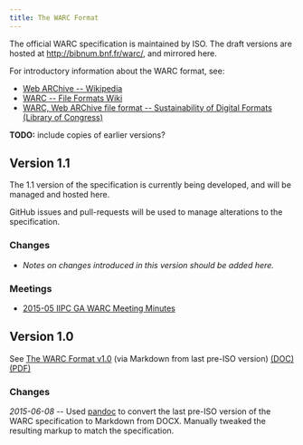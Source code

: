 ```yaml
---
title: The WARC Format
---
```


The official WARC specification is maintained by ISO. The draft versions are hosted at <http://bibnum.bnf.fr/warc/>, and mirrored here.

For introductory information about the WARC format, see:

* [Web ARChive -- Wikipedia](http://en.wikipedia.org/wiki/Web_ARChive)
* [WARC -- File Formats Wiki](http://fileformats.archiveteam.org/wiki/WARC)
* [WARC, Web ARChive file format -- Sustainability of Digital Formats (Library of Congress)](http://www.digitalpreservation.gov/formats/fdd/fdd000236.shtml)

**TODO:** include copies of earlier versions?

Version 1.1
-----------

The 1.1 version of the specification is currently being developed, and will be managed and hosted here.

GitHub issues and pull-requests will be used to manage alterations to the specification.

### Changes ###

* *Notes on changes introduced in this version should be added here.*

### Meetings ###

* [2015-05 IIPC GA WARC Meeting Minutes](./meetings/2015-05-01-IIPC-GA-WARC-Meeting-Minutes.html)

Version 1.0
-----------

See <a href="warc-1.0">The WARC Format v1.0</a> (via Markdown from last pre-ISO version) <a href="warc-1.0/WARC_ISO_28500_version1_latestdraft.doc">(DOC)</a> <a href="warc-1.0/WARC_ISO_28500_version1_latestdraft.pdf">(PDF)</a>

### Changes ###

*2015-06-08* -- Used [pandoc](http://pandoc.org/) to convert the last pre-ISO version of the WARC specification to Markdown from DOCX. Manually tweaked the resulting markup to match the specification.


